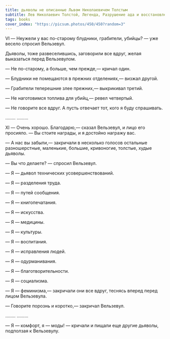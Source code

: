 ```yaml
---
title: дьяволы не описанные Львом Николаевичем Толстым
subtitle: Лев Николаевич Толстой, Легенда, Разрушение ада и восстановление его
tags: books
cover_index: "https://picsum.photos/450/450?random=3"
---
```



VI
— Неужели у вас по-старому блудники, грабители, убийцы? — уже весело спросил Вельзевул.

Дьяволы, тоже развеселившись, заговорили все вдруг, желая выказаться перед Вельзевулом.

— Не по-старому, а больше, чем прежде,— кричал один.

— Блудники не помещаются в прежних отделениях,— визжал другой.

— Грабители теперешние злее прежних,— выкрикивал третий.

— Не наготовимся топлива для убийц,— ревел четвертый.

— Не говорите все вдруг. А пусть отвечает тот, кого я буду спрашивать. 

........ .........

XI
— Очень хорошо. Благодарю,— сказал Вельзевул, и лицо его просияло. — Вы стоите награды, и я достойно награжу вас.

— А нас вы забыли,— закричали в несколько голосов остальные разношерстные, маленькие, большие, кривоногие, толстые, худые дьяволы.

— Вы что делаете? — спросил Вельзевул.

— Я — дьявол технических усовершенствований.

— Я — разделения труда.

— Я — путей сообщения.

— Я — книгопечатания.

— Я — искусства.

— Я — медицины.

— Я — культуры.

— Я — воспитания.

— Я — исправления людей.

— Я — одурманивания.

— Я — благотворительности.

— Я — социализма.

— Я — феминизма,— закричали они все вдруг, теснясь вперед перед лицом Вельзевула.

— Говорите порознь и коротко,— закричал Вельзевул. 

........ .........

— Я — комфорт, я — моды! — кричали и пищали еще другие дьяволы, подползая к Вельзевулу.
